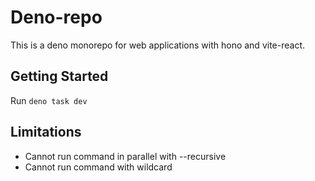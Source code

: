 # Deno-repo

This is a deno monorepo for web applications with hono and vite-react.

## Getting Started

Run `deno task dev`

## Limitations

- Cannot run command in parallel with --recursive
- Cannot run command with wildcard
